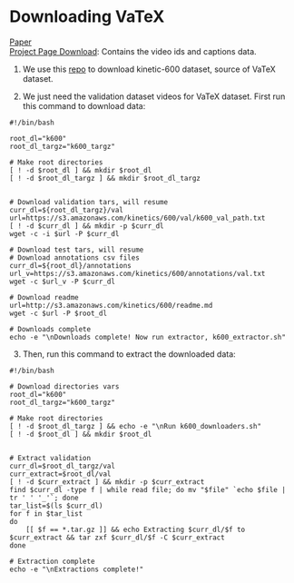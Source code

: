 # Downloading VaTeX 

[Paper](https://arxiv.org/pdf/1904.03493.pdf)\
[Project Page Download](https://eric-xw.github.io/vatex-website/download.html): Contains the video ids and captions data.

1. We use this [repo](https://github.com/cvdfoundation/kinetics-dataset/tree/main) to download kinetic-600 dataset, source of VaTeX dataset.

2. We just need the validation dataset videos for VaTeX dataset. First run this command to download data:
```
#!/bin/bash

root_dl="k600"
root_dl_targz="k600_targz"

# Make root directories
[ ! -d $root_dl ] && mkdir $root_dl
[ ! -d $root_dl_targz ] && mkdir $root_dl_targz


# Download validation tars, will resume
curr_dl=${root_dl_targz}/val
url=https://s3.amazonaws.com/kinetics/600/val/k600_val_path.txt
[ ! -d $curr_dl ] && mkdir -p $curr_dl
wget -c -i $url -P $curr_dl

# Download test tars, will resume
# Download annotations csv files
curr_dl=${root_dl}/annotations
url_v=https://s3.amazonaws.com/kinetics/600/annotations/val.txt
wget -c $url_v -P $curr_dl

# Download readme
url=http://s3.amazonaws.com/kinetics/600/readme.md
wget -c $url -P $root_dl

# Downloads complete
echo -e "\nDownloads complete! Now run extractor, k600_extractor.sh"
```

3. Then, run this command to extract the downloaded data:

```
#!/bin/bash

# Download directories vars
root_dl="k600"
root_dl_targz="k600_targz"

# Make root directories
[ ! -d $root_dl_targz ] && echo -e "\nRun k600_downloaders.sh"
[ ! -d $root_dl ] && mkdir $root_dl


# Extract validation
curr_dl=$root_dl_targz/val
curr_extract=$root_dl/val
[ ! -d $curr_extract ] && mkdir -p $curr_extract
find $curr_dl -type f | while read file; do mv "$file" `echo $file | tr ' ' '_'`; done
tar_list=$(ls $curr_dl)
for f in $tar_list
do
	[[ $f == *.tar.gz ]] && echo Extracting $curr_dl/$f to $curr_extract && tar zxf $curr_dl/$f -C $curr_extract
done

# Extraction complete
echo -e "\nExtractions complete!"
```